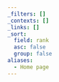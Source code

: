 ```yaml
---
_filters: []
_contexts: []
_links: []
_sort:
  field: rank
  asc: false
  group: false
aliases:
  - Home page
---
```

